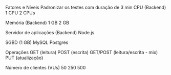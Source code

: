 Fatores e Níveis
Padronizar os testes com duração de 3 min
CPU (Backend)
1 CPU
2 CPUs

Memória (Backend)
1 GB
2 GB

Servidor de aplicações (Backend)
Node.js

SGBD (1 GB)
MySQL
Postgres


Operações
GET (leitura)
POST (escrita)
GET/POST (leitura/escrita - mix)
PUT (atualização)


Número de clientes (VUs)
50 
250
500